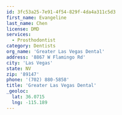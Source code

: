 ```yaml
---
id: 3fc53a25-7e91-4f54-829f-4da4a311c5d3
first_name: Evangeline
last_name: Chen
license: DMD
services:
  - Prosthodontist
category: Dentists
org_name: 'Greater Las Vegas Dental'
address: '8867 W Flamingo Rd'
city: 'Las Vegas'
state: NV
zip: '89147'
phone: '(702) 880-5858'
title: 'Greater Las Vegas Dental'
_geoloc:
  lat: 36.0715
  lng: -115.189
---
```

